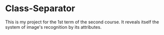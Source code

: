# Class-Separator
This is my project for the 1st term of the second course. It reveals itself the system of image's recognition by its attributes.
